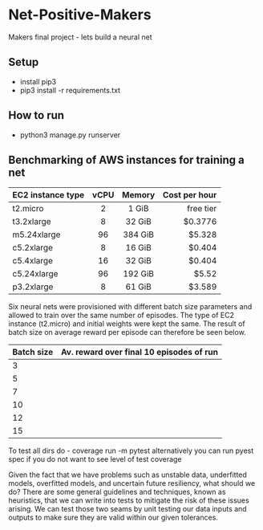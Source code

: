 # Net-Positive-Makers
Makers final project - lets build a neural net

## Setup
* install pip3
* pip3 install -r requirements.txt

## How to run

* python3 manage.py runserver


## Benchmarking of AWS instances for training a net

| EC2 instance type      | vCPU          | Memory       | Cost per hour  |
| -----------------------|:-------------:|:------------:| --------------:|
| t2.micro               | 2             | 1 GiB        | free tier      |
| t3.2xlarge             | 8             | 32 GiB       | $0.3776        |
| m5.24xlarge            | 96            | 384 GiB      | $5.328         |
| c5.2xlarge             | 8             | 16 GiB       | $0.404         |
| c5.4xlarge             | 16            | 32 GiB       | $0.404         |
| c5.24xlarge            | 96            | 192 GiB      | $5.52          |
| p3.2xlarge             | 8             | 61 GiB       | $3.589         |


Six neural nets were provisioned with different batch size parameters and allowed to train over the same number of episodes. The type of EC2 instance (t2.micro) and initial weights were kept the same. The result of batch size on average reward per episode can therefore be seen below.

| Batch size   | Av. reward over final 10 episodes of run   |              
| -------------|:------------------------------------------:|
| 3            |                                            |
| 5            |                                            |
| 7            |                                            |
| 10           |                                            |
| 12           |                                            |
| 15           |                                            |


To test all dirs do - coverage run -m pytest
alternatively you can run pyest spec if you do not want to see level of test coverage

Given the fact that we have problems such as unstable data, underfitted models, overfitted models, and uncertain future resiliency, what should we do? There are some general guidelines and techniques, known as heuristics, that we can write into tests to mitigate the risk of these issues arising.
We can test those two seams by unit testing our data inputs and outputs to make sure they are valid within our given tolerances.